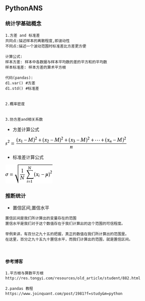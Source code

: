 ## PythonANS

### 统计学基础概念
```text
1.方差 and 标准差
共同点:描述样本的离散程度,即波动性
不同点:描述一个波动范围时标准差比方差更方便

计算公式:
样本方差: 样本中各数据与样本平均数的差的平方和的平均数
样本标准差: 样本方差的算术平方根

代码(pandas):
d1.var() #方差
d1.std() #标准差

    
2.概率密度


3.协方差and相关系数

```

* 方差计算公式

![输入图片说明](https://github.com/qccr-twl2123/PythonANS/blob/master/images/方差.png "在这里输入图片标题")

* 标准差计算公式

![输入图片说明](https://github.com/qccr-twl2123/PythonANS/blob/master/images/标准差.png "在这里输入图片标题")


### 推断统计
* 置信区间,置信水平
```text
置信区间是我们所计算出的变量存在的范围
置信水平是我们对于这个数值存在于我们计算出的这个范围的可信程度。

举例来讲，有百分之九十五的把握，真正的数值在我们所计算出的范围里。
在这里，百分之九十五九十置信水平，而我们计算出的范围，就是置信区间。



```


#### 参考博客
```text
1.平方根与算数平方根
http://res.tongyi.com/resources/old_article/student/882.html

2.pandas 教程
https://www.joinquant.com/post/1981?f=study&m=python

```

